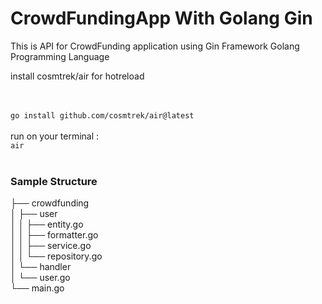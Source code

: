 # CrowdFundingApp With Golang Gin
This is API for CrowdFunding application using Gin Framework Golang Programming Language

install cosmtrek/air for hotreload 

<br><br>
<code>go install github.com/cosmtrek/air@latest</code>
<br>
<br>
run on your terminal :
<br>
<code>air</code>
<br>
<br>
<h3>Sample Structure</h3>
├── crowdfunding
<br>│   ├── user
<br>│   │   ├── entity.go
<br>│   │   ├── formatter.go
<br>│   │   ├── service.go
<br>│   │   └── repository.go
<br>│   └── handler
<br>│       └── user.go
<br>└── main.go


